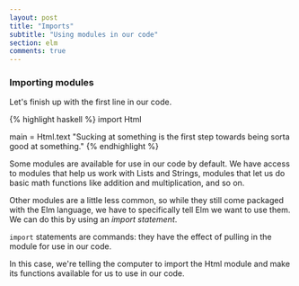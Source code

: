 ```yaml
---
layout: post
title: "Imports"
subtitle: "Using modules in our code"
section: elm
comments: true
---
```


### Importing modules

Let's finish up with the first line in our code.

{% highlight haskell %}
import Html

main = Html.text "Sucking at something is the first step towards being sorta good at something."
{% endhighlight %}

Some modules are available for use in our code by default. We have access to modules that help us work with Lists and Strings, modules that let us do basic math functions like addition and multiplication, and so on.

Other modules are a little less common, so while they still come packaged with the Elm language, we have to specifically tell Elm we want to use them. We can do this by using an *import statement*.

`import` statements are commands: they have the effect of pulling in the module for use in our code.

In this case, we're telling the computer to import the Html module and make its functions available for us to use in our code.
